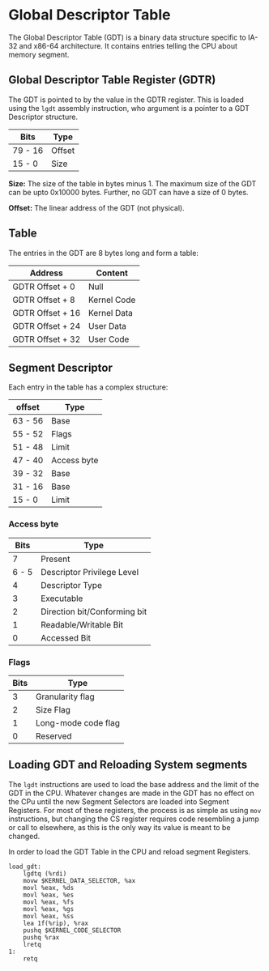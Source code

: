 # Global Descriptor Table

The Global Descriptor Table (GDT) is a binary data structure specific to IA-32 and x86-64 architecture. It contains entries telling the CPU about memory segment.

## Global Descriptor Table Register (GDTR)

The GDT is pointed to by the value in the GDTR  register. This is loaded using the `lgdt` assembly instruction, who argument is a pointer to a GDT Descriptor structure.

| Bits    | Type   |
| ------- | ------ |
| 79 - 16 | Offset |
| 15 - 0  | Size   |

**Size:** The size of the table in bytes minus 1. The maximum size of the GDT can be upto 0x10000 bytes. Further, no GDT can have a size of 0 bytes.

**Offset:** The linear address of the GDT (not physical).

## Table

The entries in the GDT are 8 bytes long and form a table:

| Address          | Content     |
| ---------------- | ----------- |
| GDTR Offset + 0  | Null        |
| GDTR Offset + 8  | Kernel Code |
| GDTR Offset + 16 | Kernel Data |
| GDTR Offset + 24 | User Data   |
| GDTR Offset + 32 | User Code   |

## Segment Descriptor

Each entry in the table has a complex structure:

| offset  | Type        |
| ------- | ----------- |
| 63 - 56 | Base        |
| 55 - 52 | Flags       |
| 51 - 48 | Limit       |
| 47 - 40 | Access byte |
| 39 - 32 | Base        |
| 31 - 16 | Base        |
| 15 - 0  | Limit       |

### Access byte

| Bits  | Type                         |
| ----- | ---------------------------- |
| 7     | Present                      |
| 6 - 5 | Descriptor Privilege Level   |
| 4     | Descriptor Type              |
| 3     | Executable                   |
| 2     | Direction bit/Conforming bit |
| 1     | Readable/Writable Bit        |
| 0     | Accessed Bit                 |

### Flags

| Bits | Type                |
| ---- | ------------------- |
| 3    | Granularity flag    |
| 2    | Size Flag           |
| 1    | Long-mode code flag |
| 0    | Reserved            |

## Loading GDT and Reloading System segments

The `lgdt` instructions are used to load the base address and the limit of the GDT in the CPU. Whatever changes are made in the GDT has no effect on the CPu until the new Segment Selectors are loaded into Segment Registers. For most of these registers, the process is as simple as using `mov` instructions, but changing the CS register requires code resembling a jump or call to elsewhere, as this is the only way its value is meant to be changed.

In order to load the GDT Table in the CPU and reload segment Registers. 

```assembly
load_gdt:
    lgdtq (%rdi)
    movw $KERNEL_DATA_SELECTOR, %ax
    movl %eax, %ds
    movl %eax, %es
    movl %eax, %fs
    movl %eax, %gs
    movl %eax, %ss
    lea 1f(%rip), %rax
    pushq $KERNEL_CODE_SELECTOR
    pushq %rax
    lretq
1:
    retq
```